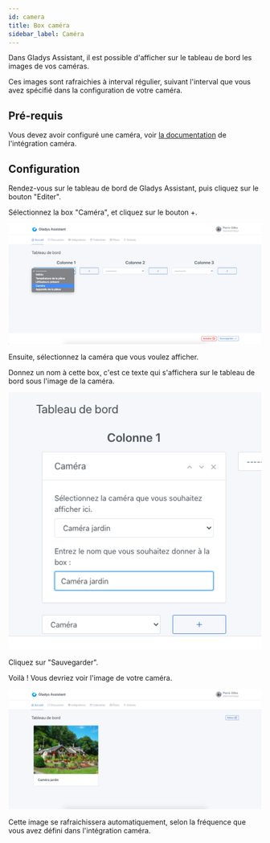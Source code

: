 ```yaml
---
id: camera
title: Box caméra
sidebar_label: Caméra
---
```


Dans Gladys Assistant, il est possible d'afficher sur le tableau de bord les images de vos caméras.

Ces images sont rafraichies à interval régulier, suivant l'interval que vous avez spécifié dans la configuration de votre caméra.

## Pré-requis

Vous devez avoir configuré une caméra, voir [la documentation](/fr/docs/integrations/camera/) de l'intégration caméra.

## Configuration

Rendez-vous sur le tableau de bord de Gladys Assistant, puis cliquez sur le bouton "Editer".

Sélectionnez la box "Caméra", et cliquez sur le bouton +.

![Ajouter la box caméra à Gladys](../../../../../static/img/docs/fr/dashboard/camera/select-box.png)

Ensuite, sélectionnez la caméra que vous voulez afficher.

Donnez un nom à cette box, c'est ce texte qui s'affichera sur le tableau de bord sous l'image de la caméra.

![Sélectionnez la caméra à afficher](../../../../../static/img/docs/fr/dashboard/camera/select-camera.png)

Cliquez sur "Sauvegarder".

Voilà ! Vous devriez voir l'image de votre caméra.

![Affichage caméra tableau de bord Gladys Assistant](../../../../../static/img/docs/fr/dashboard/camera/view-image.png)

Cette image se rafraichissera automatiquement, selon la fréquence que vous avez défini dans l'intégration caméra.
